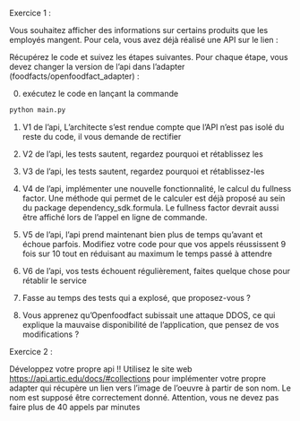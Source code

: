 Exercice 1 :

Vous souhaitez afficher des informations sur certains produits que les employés mangent. Pour cela, vous avez déjà réalisé une API sur le lien : 

Récupérez le code et suivez les étapes suivantes. Pour chaque étape, vous devez changer la version de l’api dans l’adapter (foodfacts/openfoodfact_adapter) :

0. exécutez le code en lançant la commande
```python
python main.py
```

1. V1 de l’api, L’architecte s’est rendue compte que l’API n’est pas isolé du reste du code, il vous demande de rectifier

2. V2 de l’api, les tests sautent, regardez pourquoi et rétablissez les

3. V3 de l’api, les tests sautent, regardez pourquoi et rétablissez-les

4. V4 de l’api, implémenter une nouvelle fonctionnalité, le calcul du fullness factor. Une méthode qui permet de le calculer est déjà proposé au sein du package dependency_sdk.formula. Le fullness factor devrait aussi être affiché lors de l’appel en ligne de commande.

5. V5 de l’api, l’api prend maintenant bien plus de temps qu’avant et échoue parfois. Modifiez votre code pour que vos appels réussissent 9 fois sur 10 tout en réduisant au maximum le temps passé à attendre

6. V6 de l’api, vos tests échouent régulièrement, faites quelque chose pour rétablir le service

7. Fasse au temps des tests qui a explosé, que proposez-vous ?

8. Vous apprenez qu’Openfoodfact subissait une attaque DDOS, ce qui explique la mauvaise disponibilité de l’application, que pensez de vos modifications ?

Exercice 2 :

Développez votre propre api !!
Utilisez le site web https://api.artic.edu/docs/#collections pour implémenter votre propre adapter qui récupère un lien vers l’image de l’oeuvre à partir de son nom. Le nom est supposé être correctement donné.
Attention, vous ne devez pas faire plus de 40 appels par minutes